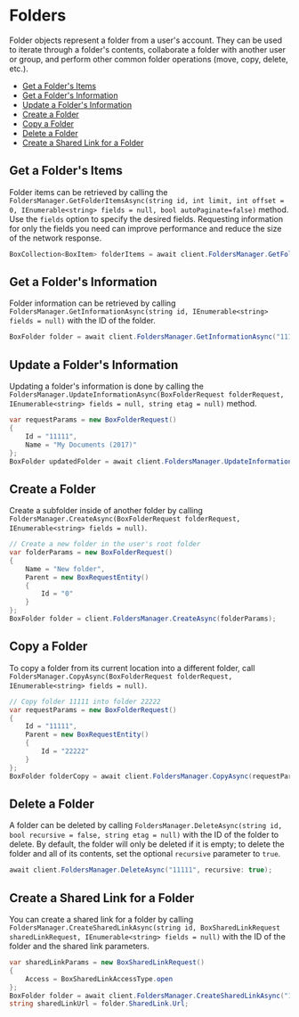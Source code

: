 Folders
=======

Folder objects represent a folder from a user's account. They can be used to
iterate through a folder's contents, collaborate a folder with another user or
group, and perform other common folder operations (move, copy, delete, etc.).

<!-- START doctoc generated TOC please keep comment here to allow auto update -->
<!-- DON'T EDIT THIS SECTION, INSTEAD RE-RUN doctoc TO UPDATE -->


- [Get a Folder's Items](#get-a-folders-items)
- [Get a Folder's Information](#get-a-folders-information)
- [Update a Folder's Information](#update-a-folders-information)
- [Create a Folder](#create-a-folder)
- [Copy a Folder](#copy-a-folder)
- [Delete a Folder](#delete-a-folder)
- [Create a Shared Link for a Folder](#create-a-shared-link-for-a-folder)

<!-- END doctoc generated TOC please keep comment here to allow auto update -->

Get a Folder's Items
--------------------

Folder items can be retrieved by calling the
`FoldersManager.GetFolderItemsAsync(string id, int limit, int offset = 0, IEnumerable<string> fields = null, bool autoPaginate=false)`
method. Use the `fields` option to specify the desired fields.
Requesting information for only the fields you need can improve performance and reduce the size of the network response.

<!-- sample get_folders_id_items -->
```c#
BoxCollection<BoxItem> folderItems = await client.FoldersManager.GetFolderItemsAsync("11111", 100);
```

Get a Folder's Information
--------------------------

Folder information can be retrieved by calling
`FoldersManager.GetInformationAsync(string id, IEnumerable<string> fields = null)`
with the ID of the folder.

<!-- sample get_folders_id -->
```c#
BoxFolder folder = await client.FoldersManager.GetInformationAsync("11111");
```

Update a Folder's Information
-----------------------------

Updating a folder's information is done by calling the 
`FoldersManager.UpdateInformationAsync(BoxFolderRequest folderRequest, IEnumerable<string> fields = null, string etag = null)`
method.

<!-- sample put_folders_id -->
```c#
var requestParams = new BoxFolderRequest()
{
    Id = "11111",
    Name = "My Documents (2017)"
};
BoxFolder updatedFolder = await client.FoldersManager.UpdateInformationAsync(requestParams);
```

Create a Folder
---------------

Create a subfolder inside of another folder by calling
`FoldersManager.CreateAsync(BoxFolderRequest folderRequest, IEnumerable<string> fields = null)`.

<!-- sample post_folders -->
```c#
// Create a new folder in the user's root folder
var folderParams = new BoxFolderRequest()
{
    Name = "New folder",
    Parent = new BoxRequestEntity()
    {
        Id = "0"
    }
};
BoxFolder folder = client.FoldersManager.CreateAsync(folderParams);
```

Copy a Folder
-------------

To copy a folder from its current location into a different folder, call
`FoldersManager.CopyAsync(BoxFolderRequest folderRequest, IEnumerable<string> fields = null)`.

<!-- sample post_folders_id_copy -->
```c#
// Copy folder 11111 into folder 22222
var requestParams = new BoxFolderRequest()
{
    Id = "11111",
    Parent = new BoxRequestEntity()
    {
        Id = "22222"
    }
};
BoxFolder folderCopy = await client.FoldersManager.CopyAsync(requestParams);
```

Delete a Folder
---------------

A folder can be deleted by calling `FoldersManager.DeleteAsync(string id, bool recursive = false, string etag = null)`
with the ID of the folder to delete.  By default, the folder will only be deleted if it is empty; to delete the
folder and all of its contents, set the optional `recursive` parameter to `true`.

<!-- sample delete_folders_id -->
```c#
await client.FoldersManager.DeleteAsync("11111", recursive: true);
```

Create a Shared Link for a Folder
---------------------------------

You can create a shared link for a folder by calling
`FoldersManager.CreateSharedLinkAsync(string id, BoxSharedLinkRequest sharedLinkRequest, IEnumerable<string> fields = null)`
with the ID of the folder and the shared link parameters.

<!-- sample put_folders_id_shared_link_create -->
```c#
var sharedLinkParams = new BoxSharedLinkRequest()
{
    Access = BoxSharedLinkAccessType.open
};
BoxFolder folder = await client.FoldersManager.CreateSharedLinkAsync("11111", sharedLinkParams);
string sharedLinkUrl = folder.SharedLink.Url;
```

